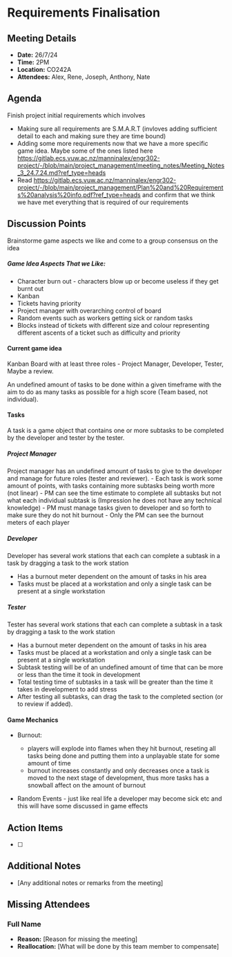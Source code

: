 # Requirements Finalisation

## Meeting Details
- **Date:** 26/7/24
- **Time:** 2PM
- **Location:** CO242A
- **Attendees:** Alex, Rene, Joseph, Anthony, Nate

## Agenda
Finish project initial requirements which involves
- Making sure all requirements are S.M.A.R.T (invloves adding sufficient detail to each and making sure they are time bound)
- Adding some more requirements now that we have a more specific game idea. Maybe some of the ones listed here https://gitlab.ecs.vuw.ac.nz/manninalex/engr302-project/-/blob/main/project_management/meeting_notes/Meeting_Notes_3_24.7.24.md?ref_type=heads
- Read https://gitlab.ecs.vuw.ac.nz/manninalex/engr302-project/-/blob/main/project_management/Plan%20and%20Requirements%20analysis%20info.pdf?ref_type=heads and confirm that we think we have met everything that is required of our requirements

## Discussion Points

Brainstorme game aspects we like and come to a group consensus on the idea

##### Game Idea Aspects That we Like:

- Character burn out - characters blow up or become useless if they get burnt out
- Kanban 
- Tickets having priority
- Project manager with overarching control of board
- Random events such as workers getting sick or random tasks
- Blocks instead of tickets with different size and colour representing different ascents of a ticket such as difficulty and priority

#### Current game idea

Kanban Board with at least three roles - Project Manager, Developer, Tester, Maybe a review.

An undefined amount of tasks to be done within a given timeframe with the aim to do as many tasks as possible for a high score (Team based, not individual).

#### Tasks
A task is a game object that contains one or more subtasks to be completed by the developer and tester by the tester.

##### Project Manager
Project manager has an undefined amount of tasks to give to the developer and manage for future roles (tester and reviewer).
    - Each task is work some amount of points, with tasks containing more subtasks being worth more (not linear)
    - PM can see the time estimate to complete all subtasks but not what each individual subtask is (Impression he does not have any technical knowledge)
    - PM must manage tasks given to developer and so forth to make sure they do not hit burnout
    - Only the PM can see the burnout meters of each player

##### Developer
Developer has several work stations that each can complete a subtask in a task by dragging a task to the work station
- Has a burnout meter dependent on the amount of tasks in his area
- Tasks must be placed at a workstation and only a single task can be present at a single workstation

##### Tester
Tester has several work stations that each can complete a subtask in a task by dragging a task to the work station
- Has a burnout meter dependent on the amount of tasks in his area
- Tasks must be placed at a workstation and only a single task can be present at a single workstation
- Subtask testing will be of an undefined amount of time that can be more or less than the time it took in development
- Total testing time of subtasks in a task will be greater than the time it takes in development to add stress
- After testing all subtasks, can drag the task to the completed section (or to review if added).

#### Game Mechanics
- Burnout: 
    - players will explode into flames when they hit burnout, reseting all tasks being done and putting them into a unplayable state for some amount of time
    - burnout increases constantly and only decreases once a task is moved to the next stage of development, thus more tasks has a snowball affect on the amount of burnout
    
- Random Events - just like real life a developer may become sick etc and this will have some discussed in game effects


## Action Items
- [ ] 

## Additional Notes
- [Any additional notes or remarks from the meeting]

## Missing Attendees

### Full Name
- **Reason:** [Reason for missing the meeting]
- **Reallocation:** [What will be done by this team member to compensate]
